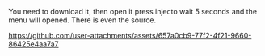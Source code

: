 You need to download it, then open it press injecto wait 5 seconds and the menu will opened.
There is even the source.


https://github.com/user-attachments/assets/657a0cb9-77f2-4f21-9660-86425e4aa7a7


